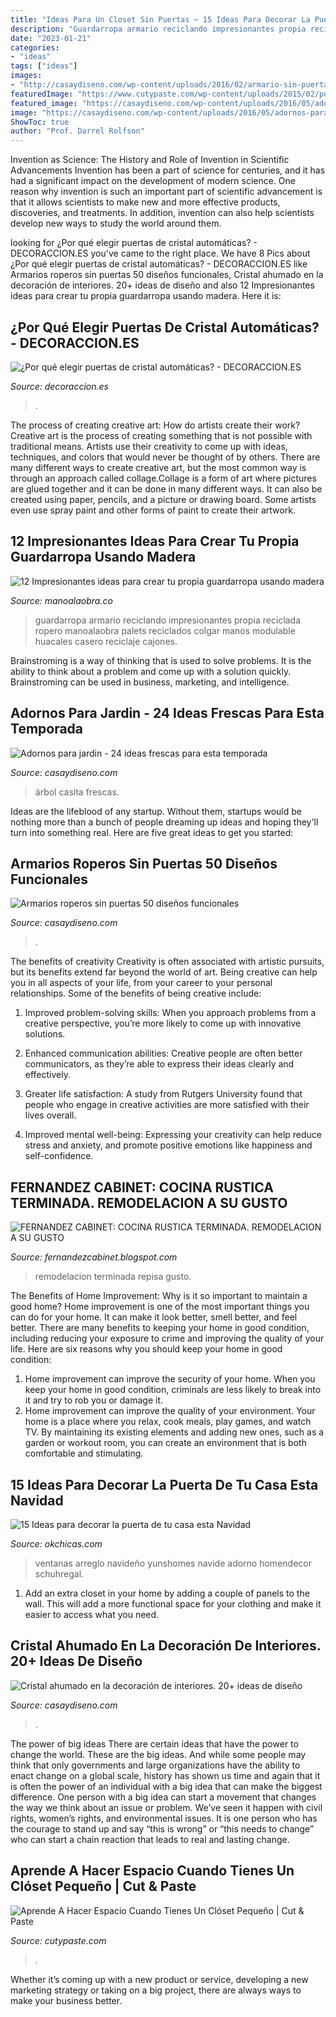 ```yaml
---
title: "Ideas Para Un Closet Sin Puertas ~ 15 Ideas Para Decorar La Puerta De Tu Casa Esta Navidad"
description: "Guardarropa armario reciclando impresionantes propia reciclada ropero manoalaobra palets reciclados colgar manos modulable huacales casero reciclaje cajones"
date: "2023-01-21"
categories:
- "ideas"
tags: ["ideas"]
images:
- "http://casaydiseno.com/wp-content/uploads/2016/02/armario-sin-puertas-silla-alfombra-negra.jpg"
featuredImage: "https://www.cutypaste.com/wp-content/uploads/2015/02/portada61.jpg"
featured_image: "https://casaydiseno.com/wp-content/uploads/2016/05/adornos-para-jardin-arbol.jpg"
image: "https://casaydiseno.com/wp-content/uploads/2016/05/adornos-para-jardin-arbol.jpg"
ShowToc: true
author: "Prof. Darrel Rolfson"
---
```



Invention as Science: The History and Role of Invention in Scientific Advancements
Invention has been a part of science for centuries, and it has had a significant impact on the development of modern science. One reason why invention is such an important part of scientific advancement is that it allows scientists to make new and more effective products, discoveries, and treatments. In addition, invention can also help scientists develop new ways to study the world around them.

	

		
looking for ¿Por qué elegir puertas de cristal automáticas? - DECORACCION.ES you've came to the right place. We have 8 Pics about ¿Por qué elegir puertas de cristal automáticas? - DECORACCION.ES like Armarios roperos sin puertas 50 diseños funcionales, Cristal ahumado en la decoración de interiores. 20+ ideas de diseño and also 12 Impresionantes ideas para crear tu propia guardarropa usando madera. Here it is:
		
    
## ¿Por Qué Elegir Puertas De Cristal Automáticas? - DECORACCION.ES

<img loading=lazy src="https://www.decoraccion.es/wp-content/uploads/2020/08/Puerta-automatica-cristal-vidrio-limpio.jpg" onerror="this.onerror=null;this.src='https://tse2.mm.bing.net/th?id=OIP.kGU1B5ZQLMWiTtdQS5TytAHaEK&amp;pid=15.1';" alt="¿Por qué elegir puertas de cristal automáticas? - DECORACCION.ES">

_Source: decoraccion.es_

>. 

	

The process of creating creative art: How do artists create their work?
Creative art is the process of creating something that is not possible with traditional means. Artists use their creativity to come up with ideas, techniques, and colors that would never be thought of by others. There are many different ways to create creative art, but the most common way is through an approach called collage.Collage is a form of art where pictures are glued together and it can be done in many different ways. It can also be created using paper, pencils, and a picture or drawing board. Some artists even use spray paint and other forms of paint to create their artwork.

    
## 12 Impresionantes Ideas Para Crear Tu Propia Guardarropa Usando Madera

<img loading=lazy src="http://manoalaobra.co/wp-content/uploads/2017/12/24909715_1490499921071370_6339154428664688139_n.jpg" onerror="this.onerror=null;this.src='https://tse3.mm.bing.net/th?id=OIP.jNwlMYvv3_XO98RX8v1kuAHaHp&amp;pid=15.1';" alt="12 Impresionantes ideas para crear tu propia guardarropa usando madera">

_Source: manoalaobra.co_

>guardarropa armario reciclando impresionantes propia reciclada ropero manoalaobra palets reciclados colgar manos modulable huacales casero reciclaje cajones. 

	

Brainstroming is a way of thinking that is used to solve problems. It is the ability to think about a problem and come up with a solution quickly. Brainstroming can be used in business, marketing, and intelligence.

    
## Adornos Para Jardin - 24 Ideas Frescas Para Esta Temporada

<img loading=lazy src="https://casaydiseno.com/wp-content/uploads/2016/05/adornos-para-jardin-arbol.jpg" onerror="this.onerror=null;this.src='https://tse4.mm.bing.net/th?id=OIP.FjDzVFIBrNx38nAMaPrptgHaLH&amp;pid=15.1';" alt="Adornos para jardin - 24 ideas frescas para esta temporada">

_Source: casaydiseno.com_

>árbol casita frescas. 

	

Ideas are the lifeblood of any startup. Without them, startups would be nothing more than a bunch of people dreaming up ideas and hoping they'll turn into something real. Here are five great ideas to get you started: 

    
## Armarios Roperos Sin Puertas 50 Diseños Funcionales

<img loading=lazy src="http://casaydiseno.com/wp-content/uploads/2016/02/armario-sin-puertas-silla-alfombra-negra.jpg" onerror="this.onerror=null;this.src='https://tse1.mm.bing.net/th?id=OIP.2qtRfJMOkZBFv_tpqbDu8QHaEU&amp;pid=15.1';" alt="Armarios roperos sin puertas 50 diseños funcionales">

_Source: casaydiseno.com_

>. 

	

The benefits of creativity
Creativity is often associated with artistic pursuits, but its benefits extend far beyond the world of art. Being creative can help you in all aspects of your life, from your career to your personal relationships.
Some of the benefits of being creative include:

1. Improved problem-solving skills: When you approach problems from a creative perspective, you’re more likely to come up with innovative solutions.

2. Enhanced communication abilities: Creative people are often better communicators, as they’re able to express their ideas clearly and effectively.

3. Greater life satisfaction: A study from Rutgers University found that people who engage in creative activities are more satisfied with their lives overall.

4. Improved mental well-being: Expressing your creativity can help reduce stress and anxiety, and promote positive emotions like happiness and self-confidence.

    
## FERNANDEZ CABINET: COCINA RUSTICA TERMINADA. REMODELACION A SU GUSTO

<img loading=lazy src="https://1.bp.blogspot.com/_d940pnkGBSU/TN9VOMwpyhI/AAAAAAAAABc/YKIHDRG0sAY/s1600/006.JPG" onerror="this.onerror=null;this.src='https://tse4.mm.bing.net/th?id=OIP.qUKGYywylXsTR0J0mnyZ3AHaJ4&amp;pid=15.1';" alt="FERNANDEZ CABINET: COCINA RUSTICA TERMINADA. REMODELACION A SU GUSTO">

_Source: fernandezcabinet.blogspot.com_

>remodelacion terminada repisa gusto. 

	

The Benefits of Home Improvement: Why is it so important to maintain a good home?
Home improvement is one of the most important things you can do for your home. It can make it look better, smell better, and feel better. There are many benefits to keeping your home in good condition, including reducing your exposure to crime and improving the quality of your life. Here are six reasons why you should keep your home in good condition: 
1. Home improvement can improve the security of your home. When you keep your home in good condition, criminals are less likely to break into it and try to rob you or damage it. 
2. Home improvement can improve the quality of your environment. Your home is a place where you relax, cook meals, play games, and watch TV. By maintaining its existing elements and adding new ones, such as a garden or workout room, you can create an environment that is both comfortable and stimulating. 

    
## 15 Ideas Para Decorar La Puerta De Tu Casa Esta Navidad

<img loading=lazy src="https://www.okchicas.com/wp-content/uploads/2020/11/Decoraciones-de-puertas-para-Navidad-7.jpg" onerror="this.onerror=null;this.src='https://tse1.mm.bing.net/th?id=OIP.y7QXqJowjVLMS0RYhRkynwHaJ4&amp;pid=15.1';" alt="15 Ideas para decorar la puerta de tu casa esta Navidad">

_Source: okchicas.com_

>ventanas arreglo navideño yunshomes navide adorno homendecor schuhregal. 

	

1. Add an extra closet in your home by adding a couple of panels to the wall. This will add a more functional space for your clothing and make it easier to access what you need.

    
## Cristal Ahumado En La Decoración De Interiores. 20+ Ideas De Diseño

<img loading=lazy src="https://casaydiseno.com/wp-content/uploads/2019/01/pared-de-cristal-ahumado.jpg" onerror="this.onerror=null;this.src='https://tse4.mm.bing.net/th?id=OIP.1slytI9BGQ26tKRJhw0tlQHaMb&amp;pid=15.1';" alt="Cristal ahumado en la decoración de interiores. 20+ ideas de diseño">

_Source: casaydiseno.com_

>. 

	

The power of big ideas
There are certain ideas that have the power to change the world. These are the big ideas. And while some people may think that only governments and large organizations have the ability to enact change on a global scale, history has shown us time and again that it is often the power of an individual with a big idea that can make the biggest difference.
One person with a big idea can start a movement that changes the way we think about an issue or problem. We’ve seen it happen with civil rights, women’s rights, and environmental issues. It is one person who has the courage to stand up and say “this is wrong” or “this needs to change” who can start a chain reaction that leads to real and lasting change.

    
## Aprende A Hacer Espacio Cuando Tienes Un Clóset Pequeño | Cut &amp; Paste

<img loading=lazy src="https://www.cutypaste.com/wp-content/uploads/2015/02/portada61.jpg" onerror="this.onerror=null;this.src='https://tse1.mm.bing.net/th?id=OIP.Ky6zvtWfNGPtssCT54mpawHaJH&amp;pid=15.1';" alt="Aprende A Hacer Espacio Cuando Tienes Un Clóset Pequeño | Cut &amp; Paste">

_Source: cutypaste.com_

>. 

	

Whether it’s coming up with a new product or service, developing a new marketing strategy or taking on a big project, there are always ways to make your business better.

